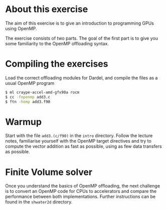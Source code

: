 # About this exercise

The aim of this exercise is to give an introduction to programming GPUs using OpenMP.

The exercise consists of two parts. The goal of the first part is to give you   some familiarity to the OpenMP offloading syntax.

# Compiling the exercises

Load the correct offloading modules for Dardel, and compile the files as a usual OpenMP program

```bash
$ ml craype-accel-amd-gfx90a rocm
$ cc -fopenmp add3.c 
$ ftn -homp add3.f90
```

# Warmup

Start with the file `add3.(c/f90)` in the `intro` directory. Follow the lecture notes, familiarise yourself with the OpenMP target directives and try to compute the vector addition as fast as possible, using as few data transfers as possible. 

# Finite Volume solver

Once you understand the basics of OpenMP offloading, the next challenge is to convert an OpenMP code for CPUs to accelerators and compare the performance between both implementations. Further instructions can be found in the `shwater2d` directory.